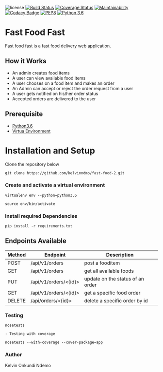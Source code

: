 
![license](https://img.shields.io/github/license/mashape/apistatus.svg)
[![Build Status](https://travis-ci.org/kelvinndmo/fast-food-2.svg?branch=develop)](https://travis-ci.org/kelvinndmo/fast-food-2)
[![Coverage Status](https://coveralls.io/repos/github/kelvinndmo/fast-food-2/badge.svg?branch=develop)](https://coveralls.io/github/kelvinndmo/fast-food-2?branch=develop)
[![Maintainability](https://api.codeclimate.com/v1/badges/a236552c6eda78af4c69/maintainability)](https://codeclimate.com/github/kelvinndmo/fast-food-2/maintainability)
[![Codacy Badge](https://api.codacy.com/project/badge/Grade/d5b456c6aa5a4648a45f2c72346dba4a)](https://www.codacy.com/app/kelvinndmo/fast-food-2?utm_source=github.com&amp;utm_medium=referral&amp;utm_content=kelvinndmo/fast-food-2&amp;utm_campaign=Badge_Grade)
[![PEP8](https://img.shields.io/badge/code%20style-pep8-orange.svg)](https://www.python.org/dev/peps/pep-0008/)
[![Python 3.6](https://img.shields.io/badge/python-3.6-blue.svg)](https://www.python.org/downloads/release/python-360/)

# Fast Food Fast

Fast food fast is a fast food delivery web application.

## How it Works

- An admin creates food items
- A user can view available food items 
- A user chooses on a food item and makes an order
- An Admin can accept or reject the order request from a user
- A user gets notified on his/her order status
- Accepted orders are delivered to the user

## Prerequisite

- [Python3.6](https://www.python.org/downloads/release/python-365/)
- [Virtua Environment](https://virtualenv.pypa.io/en/stable/installation/)

# Installation and Setup

Clone the repository below

```
git clone https://github.com/kelvinndmo/fast-food-2.git
```

### Create and activate a virtual environment

    virtualenv env --python=python3.6

    source env/bin/activate

### Install required Dependencies

    pip install -r requirements.txt



## Endpoints Available

| Method | Endpoint                        | Description                           |
| ------ | ------------------------------- | ------------------------------------- |
| POST   | /api/v1/orders                  | post a fooditem                       |
| GET    | /api/v1/orders                  | get all available foods               |
| PUT    | /api/v1/orders/<{id}>           | update on the status of an order      |
| GET    | /api/v1/orders/<{id}>           | get a specific food order             |
| DELETE | /api/orders/<{id}>              | delete a specific order by id         | 


### Testing

    nosetests

    - Testing with coverage

    nosetests --with-coverage --cover-package=app

### Author

Kelvin Onkundi Ndemo